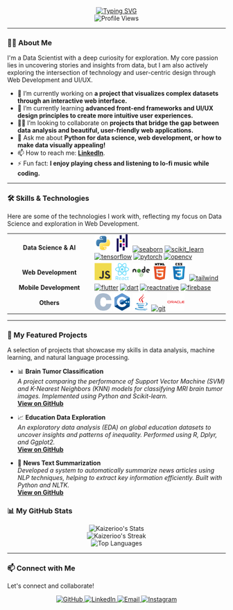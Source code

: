 <div align="center">
  <a href="https://git.io/typing-svg">
    <img src="https://jay-website-personal-65b76d6e8318.herokuapp.com?font=Lobster&size=50&duration=2000&pause=1000&color=FFFFFF&center=true&vCenter=true&multiline=true&repeat=false&random=true&width=1200&height=100&lines=Hi+There!++I'm+Kaizerio+%F0%9F%91%8B" alt="Typing SVG">
  </a>
</div>

<div align="center">
  <img src="https://komarev.com/ghpvc/?username=Kaizerioo&label=Profile+Views&color=blue&style=flat-square" alt="Profile Views"/>
</div>

---

### 👨‍💻 About Me
<p>
  I'm a Data Scientist with a deep curiosity for exploration. My core passion lies in uncovering stories and insights from data, but I am also actively exploring the intersection of technology and user-centric design through Web Development and UI/UX.
</p>

- 🔭 I’m currently working on **a project that visualizes complex datasets through an interactive web interface.**
- 🌱 I’m currently learning **advanced front-end frameworks and UI/UX design principles to create more intuitive user experiences.**
- 👯‍♀️ I’m looking to collaborate on **projects that bridge the gap between data analysis and beautiful, user-friendly web applications.**
- 💬 Ask me about **Python for data science, web development, or how to make data visually appealing!**
- 📫 How to reach me: **[LinkedIn](https://www.linkedin.com/in/kaizerio-emanuele-245a96297/)**.
- ⚡ Fun fact: **I enjoy playing chess and listening to lo-fi music while coding.**

---

### 🛠️ Skills & Technologies

Here are some of the technologies I work with, reflecting my focus on Data Science and exploration in Web Development.

<table width="100%">
  <tr>
    <td align="center" width="180">
      <b>Data Science & AI</b>
    </td>
    <td>
      <a href="https://www.python.org" target="_blank" rel="noreferrer"><img src="https://raw.githubusercontent.com/devicons/devicon/master/icons/python/python-original.svg" alt="python" width="40" height="40"/></a>
      <a href="https://pandas.pydata.org/" target="_blank" rel="noreferrer"><img src="https://raw.githubusercontent.com/devicons/devicon/2ae2a900d2f041da66e950e4d48052658d850630/icons/pandas/pandas-original.svg" alt="pandas" width="40" height="40"/></a>
      <a href="https://seaborn.pydata.org/" target="_blank" rel="noreferrer"><img src="https://seaborn.pydata.org/_images/logo-mark-lightbg.svg" alt="seaborn" width="40" height="40"/></a>
      <a href="https://scikit-learn.org/" target="_blank" rel="noreferrer"><img src="https://upload.wikimedia.org/wikipedia/commons/0/05/Scikit_learn_logo_small.svg" alt="scikit_learn" width="40" height="40"/></a>
      <a href="https://www.tensorflow.org" target="_blank" rel="noreferrer"><img src="https://www.vectorlogo.zone/logos/tensorflow/tensorflow-icon.svg" alt="tensorflow" width="40" height="40"/></a>
      <a href="https://pytorch.org/" target="_blank" rel="noreferrer"><img src="https://www.vectorlogo.zone/logos/pytorch/pytorch-icon.svg" alt="pytorch" width="40" height="40"/></a>
      <a href="https://opencv.org/" target="_blank" rel="noreferrer"><img src="https://www.vectorlogo.zone/logos/opencv/opencv-icon.svg" alt="opencv" width="40" height="40"/></a>
    </td>
  </tr>
  <tr>
    <td align="center">
      <b>Web Development</b>
    </td>
    <td>
      <a href="https://developer.mozilla.org/en-US/docs/Web/JavaScript" target="_blank" rel="noreferrer"><img src="https://raw.githubusercontent.com/devicons/devicon/master/icons/javascript/javascript-original.svg" alt="javascript" width="40" height="40"/></a>
      <a href="https://reactjs.org/" target="_blank" rel="noreferrer"><img src="https://raw.githubusercontent.com/devicons/devicon/master/icons/react/react-original-wordmark.svg" alt="react" width="40" height="40"/></a>
      <a href="https://nodejs.org" target="_blank" rel="noreferrer"><img src="https://raw.githubusercontent.com/devicons/devicon/master/icons/nodejs/nodejs-original-wordmark.svg" alt="nodejs" width="40" height="40"/></a>
      <a href="https://www.w3.org/html/" target="_blank" rel="noreferrer"><img src="https://raw.githubusercontent.com/devicons/devicon/master/icons/html5/html5-original-wordmark.svg" alt="html5" width="40" height="40"/></a>
      <a href="https://www.w3schools.com/css/" target="_blank" rel="noreferrer"><img src="https://raw.githubusercontent.com/devicons/devicon/master/icons/css3/css3-original-wordmark.svg" alt="css3" width="40" height="40"/></a>
      <a href="https://tailwindcss.com/" target="_blank" rel="noreferrer"><img src="https://www.vectorlogo.zone/logos/tailwindcss/tailwindcss-icon.svg" alt="tailwind" width="40" height="40"/></a>
    </td>
  </tr>
  <tr>
    <td align="center">
      <b>Mobile Development</b>
    </td>
    <td>
      <a href="https://flutter.dev" target="_blank" rel="noreferrer"><img src="https://www.vectorlogo.zone/logos/flutterio/flutterio-icon.svg" alt="flutter" width="40" height="40"/></a>
      <a href="https://dart.dev" target="_blank" rel="noreferrer"><img src="https://www.vectorlogo.zone/logos/dartlang/dartlang-icon.svg" alt="dart" width="40" height="40"/></a>
      <a href="https://reactnative.dev/" target="_blank" rel="noreferrer"><img src="https://reactnative.dev/img/header_logo.svg" alt="reactnative" width="40" height="40"/></a>
      <a href="https://firebase.google.com/" target="_blank" rel="noreferrer"><img src="https://www.vectorlogo.zone/logos/firebase/firebase-icon.svg" alt="firebase" width="40" height="40"/></a>
    </td>
  </tr>
  <tr>
    <td align="center">
      <b>Others</b>
    </td>
    <td>
      <a href="https://www.cprogramming.com/" target="_blank" rel="noreferrer"><img src="https://raw.githubusercontent.com/devicons/devicon/master/icons/c/c-original.svg" alt="c" width="40" height="40"/></a>
      <a href="https://www.w3schools.com/cpp/" target="_blank" rel="noreferrer"><img src="https://raw.githubusercontent.com/devicons/devicon/master/icons/cplusplus/cplusplus-original.svg" alt="cplusplus" width="40" height="40"/></a>
      <a href="https://www.java.com" target="_blank" rel="noreferrer"><img src="https://raw.githubusercontent.com/devicons/devicon/master/icons/java/java-original.svg" alt="java" width="40" height="40"/></a>
      <a href="https://git-scm.com/" target="_blank" rel="noreferrer"><img src="https://www.vectorlogo.zone/logos/git-scm/git-scm-icon.svg" alt="git" width="40" height="40"/></a>
      <a href="https://www.oracle.com/" target="_blank" rel="noreferrer"><img src="https://raw.githubusercontent.com/devicons/devicon/master/icons/oracle/oracle-original.svg" alt="oracle" width="40" height="40"/></a>
    </td>
  </tr>
</table>

---

### 🚀 My Featured Projects

A selection of projects that showcase my skills in data analysis, machine learning, and natural language processing.

- 📊 **Brain Tumor Classification**<br>
  *A project comparing the performance of Support Vector Machine (SVM) and K-Nearest Neighbors (KNN) models for classifying MRI brain tumor images. Implemented using Python and Scikit-learn.*<br>
  **[View on GitHub](https://github.com/Kaizerioo/Brain_Tumor_Classification_using_SVM-KNN)**

- 📈 **Education Data Exploration**<br>
  *An exploratory data analysis (EDA) on global education datasets to uncover insights and patterns of inequality. Performed using R, Dplyr, and Ggplot2.*<br>
  **[View on GitHub](https://github.com/Kaizerioo/Inequality-in-education-EDA)**

- 📰 **News Text Summarization**<br>
  *Developed a system to automatically summarize news articles using NLP techniques, helping to extract key information efficiently. Built with Python and NLTK.*<br>
  **[View on GitHub](https://github.com/Kaizerioo/DailyNews_TextSummarization)**

### 📊 My GitHub Stats

<p align="center">
  <img src="https://github-readme-stats.vercel.app/api?username=Kaizerioo&theme=vision-friendly-dark&show_icons=true&hide_border=false&count_private=true" alt="Kaizerioo's Stats" />
  <br/>
  <img src="https://github-readme-streak-stats.herokuapp.com/?user=Kaizerioo&theme=vision-friendly-dark&hide_border=false" alt="Kaizerioo's Streak" />
  <br/>
  <img src="https://github-readme-stats.vercel.app/api/top-langs/?username=Kaizerioo&layout=compact&theme=vision-friendly-dark" alt="Top Languages" />
</p>

---

### 📫 Connect with Me

Let's connect and collaborate!

<p align="center">
  <a href="https://github.com/Kaizerioo">
    <img src="https://img.shields.io/badge/GitHub-181717?style=for-the-badge&logo=github&logoColor=white" alt="GitHub"/>
  </a>
  <a href="https://www.linkedin.com/in/kaizerio-emanuele-245a96297/">
    <img src="https://img.shields.io/badge/LinkedIn-0077B5?style=for-the-badge&logo=linkedin&logoColor=white" alt="LinkedIn"/>
  </a>
  <a href="mailto:Kaizerioemanuel@gmail.com"> <img src="https://img.shields.io/badge/Email-D14836?style=for-the-badge&logo=gmail&logoColor=white" alt="Email"/>
  </a>
  <a href="https://www.instagram.com/Kaizerio_10/">
    <img src="https://img.shields.io/badge/Instagram-E4405F?style=for-the-badge&logo=instagram&logoColor=white" alt="Instagram"/>
  </a>
</p>
